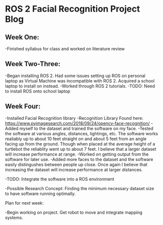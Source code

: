 # ROS 2 Facial Recognition Project Blog

## Week One:
-Finished syllabus for class and worked on literature review

## Week Two-Three:
-Began installing ROS 2. Had some issues setting up ROS on personal laptop as Virtual Machine was incompatible with ROS 2. Acquired a school laptop to install on instead. 
-Worked through ROS 2 tutorials. 
-TODO: Need to install ROS onto school laptop

## Week Four:
-Installed Facial Recognition library -Recognition Library Found here: https://www.pyimagesearch.com/2018/09/24/opencv-face-recognition/ -Added myself to the dataset and trained the software on my face.
-Tested the software at various angles, distances, lightings, etc. The software works realiably up to about 10 feet straight on and about 5 feet from an angle facing up from the ground. Though when placed at the average height of a turtlebot the reliablity went up to about 7 feet. I believe that a larger dataset will increase performance at range.
-Worked on getting output from the software for later use.
-Added more faces to the dataset and the software easily distingushes between people up close. Once again I believe that increasing the dataset will increase performance at larger distances.

-TODO: Integrate the software into a ROS environment

-Possible Research Concept: Finding the minimum necessary dataset size to have software running optimally.

Plan for next week:

-Begin working on project. Get robot to move and integrate mapping systems.
